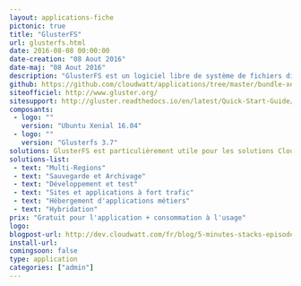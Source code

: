 ```yaml
---
layout: applications-fiche
pictonic: true
title: "GlusterFS"
url: glusterfs.html
date: 2016-08-08 00:00:00
date-creation: "08 Aout 2016"
date-maj: "08 Aout 2016"
description: "GlusterFS est un logiciel libre de système de fichiers distribué en parallèle, capable de monter jusqu'à plusieurs pétaoctets. GlusterFS est un système de fichiers de cluster/réseaux. GlusterFS est livré avec deux éléments, un serveur et un client. Le serveur de stockage (ou chaque serveur d'un cluster) fait tourner glusterfsd et les clients utilisent la commande mount ou glusterfs client pour monter les systèmes de fichiers servis, en utilisant FUSE. Pour utiliser cette application, vous devez détenir un compte ayant accès aux 2 régions fr1 et fr2."
github: https://github.com/cloudwatt/applications/tree/master/bundle-xenial-glusterfs-multi-dc
siteofficiel: http://www.gluster.org/
sitesupport: http://gluster.readthedocs.io/en/latest/Quick-Start-Guide/Quickstart/
composants:
 - logo: ""
   version: "Ubuntu Xenial 16.04"
 - logo: ""
   version: "Glusterfs 3.7"
solutions: GlusterFS est particulièrement utile pour les solutions Cloudwatt suivantes :
solutions-list: 
 - text: "Multi-Regions"
 - text: "Sauvegarde et Archivage"
 - text: "Développement et test"
 - text: "Sites et applications à fort trafic"
 - text: "Hébergement d'applications métiers"
 - text: "Hybridation"
prix: "Gratuit pour l'application + consommation à l'usage"
logo: 
blogpost-url: http://dev.cloudwatt.com/fr/blog/5-minutes-stacks-episode-vingt-neuf-glusterfs.html
install-url:
comingsoon: false
type: application
categories: ["admin"]
---
```

